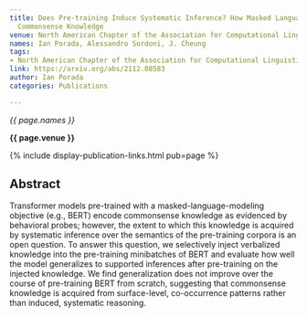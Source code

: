 ```yaml
---
title: Does Pre-training Induce Systematic Inference? How Masked Language Models Acquire
  Commonsense Knowledge
venue: North American Chapter of the Association for Computational Linguistics
names: Ian Porada, Alessandro Sordoni, J. Cheung
tags:
- North American Chapter of the Association for Computational Linguistics
link: https://arxiv.org/abs/2112.08583
author: Ian Porada
categories: Publications

---
```


*{{ page.names }}*

**{{ page.venue }}**

{% include display-publication-links.html pub=page %}

## Abstract

Transformer models pre-trained with a masked-language-modeling objective (e.g., BERT) encode commonsense knowledge as evidenced by behavioral probes; however, the extent to which this knowledge is acquired by systematic inference over the semantics of the pre-training corpora is an open question. To answer this question, we selectively inject verbalized knowledge into the pre-training minibatches of BERT and evaluate how well the model generalizes to supported inferences after pre-training on the injected knowledge. We find generalization does not improve over the course of pre-training BERT from scratch, suggesting that commonsense knowledge is acquired from surface-level, co-occurrence patterns rather than induced, systematic reasoning.